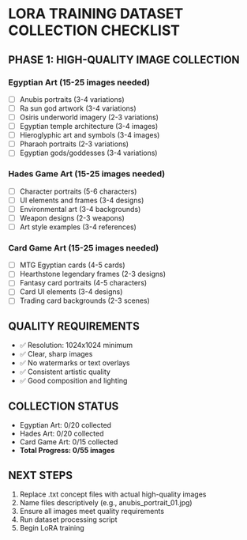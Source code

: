 # LORA TRAINING DATASET COLLECTION CHECKLIST

## PHASE 1: HIGH-QUALITY IMAGE COLLECTION

### Egyptian Art (15-25 images needed)
- [ ] Anubis portraits (3-4 variations)
- [ ] Ra sun god artwork (3-4 variations)
- [ ] Osiris underworld imagery (2-3 variations)
- [ ] Egyptian temple architecture (3-4 images)
- [ ] Hieroglyphic art and symbols (3-4 images)
- [ ] Pharaoh portraits (2-3 variations)
- [ ] Egyptian gods/goddesses (3-4 variations)

### Hades Game Art (15-25 images needed)
- [ ] Character portraits (5-6 characters)
- [ ] UI elements and frames (3-4 designs)
- [ ] Environmental art (3-4 backgrounds)
- [ ] Weapon designs (2-3 weapons)
- [ ] Art style examples (3-4 references)

### Card Game Art (15-25 images needed)
- [ ] MTG Egyptian cards (4-5 cards)
- [ ] Hearthstone legendary frames (2-3 designs)
- [ ] Fantasy card portraits (4-5 characters)
- [ ] Card UI elements (3-4 designs)
- [ ] Trading card backgrounds (2-3 scenes)

## QUALITY REQUIREMENTS
- ✅ Resolution: 1024x1024 minimum
- ✅ Clear, sharp images
- ✅ No watermarks or text overlays
- ✅ Consistent artistic quality
- ✅ Good composition and lighting

## COLLECTION STATUS
- Egyptian Art: 0/20 collected
- Hades Art: 0/20 collected  
- Card Game Art: 0/15 collected
- **Total Progress: 0/55 images**

## NEXT STEPS
1. Replace .txt concept files with actual high-quality images
2. Name files descriptively (e.g., anubis_portrait_01.jpg)
3. Ensure all images meet quality requirements
4. Run dataset processing script
5. Begin LoRA training
